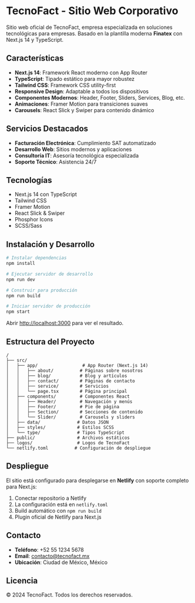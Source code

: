 # TecnoFact - Sitio Web Corporativo

Sitio web oficial de TecnoFact, empresa especializada en soluciones tecnológicas para empresas. Basado en la plantilla moderna **Finatex** con Next.js 14 y TypeScript.

## Características

- **Next.js 14**: Framework React moderno con App Router
- **TypeScript**: Tipado estático para mayor robustez
- **Tailwind CSS**: Framework CSS utility-first
- **Responsive Design**: Adaptable a todos los dispositivos
- **Componentes Modernos**: Header, Footer, Sliders, Services, Blog, etc.
- **Animaciones**: Framer Motion para transiciones suaves
- **Carousels**: React Slick y Swiper para contenido dinámico

## Servicios Destacados

- **Facturación Electrónica**: Cumplimiento SAT automatizado
- **Desarrollo Web**: Sitios modernos y aplicaciones
- **Consultoría IT**: Asesoría tecnológica especializada
- **Soporte Técnico**: Asistencia 24/7

## Tecnologías

- Next.js 14 con TypeScript
- Tailwind CSS
- Framer Motion
- React Slick & Swiper
- Phosphor Icons
- SCSS/Sass

## Instalación y Desarrollo

```bash
# Instalar dependencias
npm install

# Ejecutar servidor de desarrollo
npm run dev

# Construir para producción
npm run build

# Iniciar servidor de producción
npm start
```

Abrir [http://localhost:3000](http://localhost:3000) para ver el resultado.

## Estructura del Proyecto

```
/
├── src/
│   ├── app/                 # App Router (Next.js 14)
│   │   ├── about/          # Páginas sobre nosotros
│   │   ├── blog/           # Blog y artículos
│   │   ├── contact/        # Páginas de contacto
│   │   ├── service/        # Servicios
│   │   └── page.tsx        # Página principal
│   ├── components/         # Componentes React
│   │   ├── Header/         # Navegación y menús
│   │   ├── Footer/         # Pie de página
│   │   ├── Section/        # Secciones de contenido
│   │   └── Slider/         # Carousels y sliders
│   ├── data/              # Datos JSON
│   ├── styles/            # Estilos SCSS
│   └── type/              # Tipos TypeScript
├── public/                # Archivos estáticos
├── logos/                 # Logos de TecnoFact
└── netlify.toml          # Configuración de despliegue
```

## Despliegue

El sitio está configurado para desplegarse en **Netlify** con soporte completo para Next.js:

1. Conectar repositorio a Netlify
2. La configuración está en `netlify.toml`
3. Build automático con `npm run build`
4. Plugin oficial de Netlify para Next.js

## Contacto

- **Teléfono**: +52 55 1234 5678
- **Email**: contacto@tecnofact.mx
- **Ubicación**: Ciudad de México, México

## Licencia

© 2024 TecnoFact. Todos los derechos reservados.
